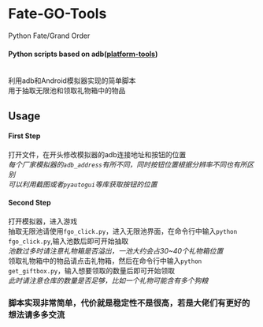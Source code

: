 # Fate-GO-Tools
Python Fate/Grand Order
#### Python scripts based on adb([platform-tools](https://developer.android.com/studio/releases/platform-tools))
<br>
利用adb和Android模拟器实现的简单脚本<br>
用于抽取无限池和领取礼物箱中的物品<br>

## Usage

#### First Step
打开文件，在开头修改模拟器的adb连接地址和按钮的位置<br>
*每个厂家模拟器的`adb_address`有所不同，同时按钮位置根据分辨率不同也有所区别*<br>
*可以利用截图或者`pyautogui`等库获取按钮的位置*<br>

#### Second Step
打开模拟器，进入游戏<br>
抽取无限池请使用`fgo_click.py`，进入无限池界面，在命令行中输入`python fgo_click.py`,输入池数后即可开始抽取<br>
*池数过多时请注意礼物箱是否溢出，一池大约会占30~40个礼物箱位置*<br>
领取礼物箱中的物品请点击礼物箱，然后在命令行中输入`python get_giftbox.py`，输入想要领取的数量后即可开始领取<br>
*此时请注意仓库的数量是否足够，比如一个礼物可能含有多个狗粮*<br>

### 脚本实现非常简单，代价就是稳定性不是很高，若是大佬们有更好的想法请多多交流
